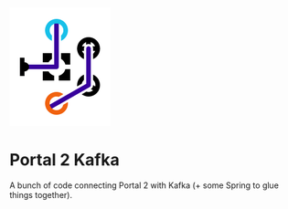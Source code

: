 <img src="logo.svg" width="176">

# Portal 2 Kafka

A bunch of code connecting Portal 2 with Kafka (+ some Spring to glue things together).
